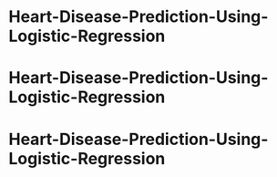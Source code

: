 # Heart-Disease-Prediction-Using-Logistic-Regression
# Heart-Disease-Prediction-Using-Logistic-Regression
# Heart-Disease-Prediction-Using-Logistic-Regression
